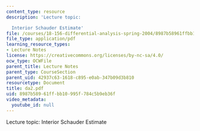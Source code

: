 ```yaml
---
content_type: resource
description: 'Lecture topic:

  Interior Schauder Estimate'
file: /courses/18-156-differential-analysis-spring-2004/8987b58961ffbb10995f784c5b9eb36f_da2.pdf
file_type: application/pdf
learning_resource_types:
- Lecture Notes
license: https://creativecommons.org/licenses/by-nc-sa/4.0/
ocw_type: OCWFile
parent_title: Lecture Notes
parent_type: CourseSection
parent_uid: 42937c63-1618-c895-e0ab-347b09d3b810
resourcetype: Document
title: da2.pdf
uid: 8987b589-61ff-bb10-995f-784c5b9eb36f
video_metadata:
  youtube_id: null
---
```

Lecture topic:
Interior Schauder Estimate